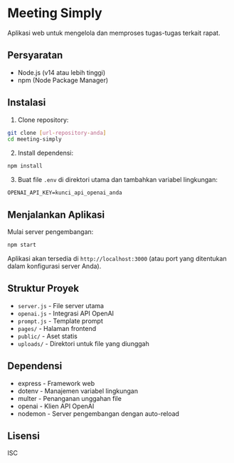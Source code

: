 # Meeting Simply

Aplikasi web untuk mengelola dan memproses tugas-tugas terkait rapat.

## Persyaratan

- Node.js (v14 atau lebih tinggi)
- npm (Node Package Manager)

## Instalasi

1. Clone repository:
```bash
git clone [url-repository-anda]
cd meeting-simply
```

2. Install dependensi:
```bash
npm install
```

3. Buat file `.env` di direktori utama dan tambahkan variabel lingkungan:
```
OPENAI_API_KEY=kunci_api_openai_anda
```

## Menjalankan Aplikasi

Mulai server pengembangan:
```bash
npm start
```

Aplikasi akan tersedia di `http://localhost:3000` (atau port yang ditentukan dalam konfigurasi server Anda).

## Struktur Proyek

- `server.js` - File server utama
- `openai.js` - Integrasi API OpenAI
- `prompt.js` - Template prompt
- `pages/` - Halaman frontend
- `public/` - Aset statis
- `uploads/` - Direktori untuk file yang diunggah

## Dependensi

- express - Framework web
- dotenv - Manajemen variabel lingkungan
- multer - Penanganan unggahan file
- openai - Klien API OpenAI
- nodemon - Server pengembangan dengan auto-reload

## Lisensi

ISC 